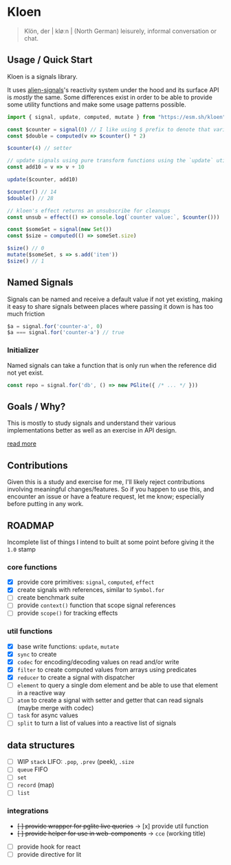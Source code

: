 # Kloen

> Klön, der | kløːn |
>   (North German) leisurely, informal conversation or chat.

## Usage / Quick Start

Kloen is a signals library.

It uses [alien-signals]'s reactivity system under the hood and its surface API is *mostly* the same.
Some differences exist in order to be able to provide some utility functions and make some usage patterns possible.

```js
import { signal, update, computed, mutate } from "https://esm.sh/kloen"

const $counter = signal(0) // I like using $ prefix to denote that variable contains a signal
const $double = computed(v => $counter() * 2)

$counter(4) // setter

// update signals using pure transform functions using the `update` utility
const add10 = v => v + 10

update($counter, add10)

$counter() // 14
$double() // 28

// kloen's effect returns an unsubscribe for cleanups
const unsub = effect(() => console.log(`counter value:`, $counter()))

const $someSet = signal(new Set())
const $size = computed(() => someSet.size)

$size() // 0
mutate($someSet, s => s.add('item'))
$size() // 1

```

## Named Signals

Signals can be named and receive a default value if not yet existing,
making it easy to share signals between places where passing it down is
has too much friction

```js
$a = signal.for('counter-a', 0)
$a === signal.for('counter-a') // true
```

### Initializer 

Named signals can take a function that is only run when the reference did not yet exist.

```js
const repo = signal.for('db', () => new PGlite({ /* ... */ }))
```

## Goals / Why?

This is mostly to study signals and understand their various implementations better as well as an exercise in API design.

[read more](./dev-docs/why.md)

## Contributions

Given this is a study and exercise for me, I'll likely reject contributions involving meaningful changes/features.
So if you happen to use this, and encounter an issue or have a feature request, let me know; especially before putting in any work.

## ROADMAP

Incomplete list of things I intend to built at some point before giving it the `1.0` stamp

### core functions
- [x] provide core primitives: `signal`, `computed`, `effect`
- [x] create signals with references, similar to `Symbol.for`
- [ ] create benchmark suite
- [ ] provide `context()` function that scope signal references
- [ ] provide `scope()` for tracking effects

### util functions
- [x] base write functions: `update`, `mutate`
- [x] `sync` to create 
- [x] `codec` for encoding/decoding values on read and/or write
- [x] `filter` to create computed values from arrays using predicates
- [x] `reducer` to create a signal with dispatcher
- [ ] `element` to query a single dom element and be able to use that element in a reactive way
- [ ] `atom` to create a signal with setter and getter that can read signals (maybe merge with codec)
- [ ] `task` for async values
- [ ] `split` to turn a list of values into a reactive list of signals

## data structures
- [ ] WIP `stack` LIFO: `.pop`, `.prev` (peek), `.size`
- [ ] `queue` FIFO
- [ ] `set`
- [ ] `record` (map)
- [ ] `list`

### integrations

- ~~[ ] provide wrapper for pglite live queries~~ -> [x] provide util function
- ~~[ ] provide helper for use in web-components~~ -> `cce` (working title)
- [ ] provide hook for react
- [ ] provide directive for lit

[alien-signals]: https://github.com/stackblitz/alien-signals
